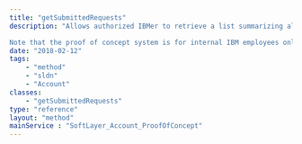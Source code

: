 ```yaml
---
title: "getSubmittedRequests"
description: "Allows authorized IBMer to retrieve a list summarizing all previously submitted proof of concept requests. 

Note that the proof of concept system is for internal IBM employees only and is not applicable to users outside the IBM organization. "
date: "2018-02-12"
tags:
    - "method"
    - "sldn"
    - "Account"
classes:
    - "getSubmittedRequests"
type: "reference"
layout: "method"
mainService : "SoftLayer_Account_ProofOfConcept"
---
```

